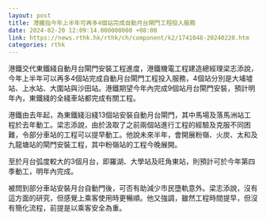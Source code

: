 ```yaml
---
layout: post
title: 港鐵指今年上半年可再多4個站完成自動月台閘門工程投入服務
date: 2024-02-20 12:09:14.000000000 +08:00
link: https://news.rthk.hk/rthk/ch/component/k2/1741048-20240220.htm
categories: rthk
---
```


港鐵交代東鐵綫自動月台閘門安裝工程進度，港鐵機電工程建造總經理梁志添說，今年上半年可以再多4個站完成自動月台閘門工程投入服務，4個站分別是大埔墟站、上水站、大圍站與沙田站。港鐵期望今年內完成9個站月台閘門安裝，預計明年內，東鐵綫的全綫車站都完成有關工程。

港鐵由去年起，為東鐵綫沿綫13個站安裝自動月台閘門，其中馬場及落馬洲站工程於去年動工。梁志添說，由於汲取了之前兩個站進行工程的經驗及克服不同困難，令部分車站的工程可以提早動工。他說未來半年，會開展粉嶺、火炭、太和及九龍塘站的閘門安裝工程，其中粉嶺站的工程今晚展開。

至於月台弧度較大的3個月台，即羅湖、大學站及旺角東站，則預計可於今年第四季動工，明年內完成。

被問到部分車站安裝月台自動門後，可否有助減少市民墮軌意外。梁志添說，沒有這方面的研究，但感覺上乘客使用時更暢順。他又強調，雖然工程時間提早，但沒有簡化流程，前提是以乘客安全為重。

